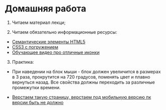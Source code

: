 ﻿# Домашняя работа


1. Читаем материал лекци; 

2. Читаем обязательно информационные ресурсы:

 * [Семантические элементы HTML5](https://html5book.ru/html5-semantic-elements/)	
 * [CSS3 с погружением](https://habr.com/post/137348/)
 * [Обучающее видео про отличные иконки](https://www.youtube.com/watch?v=m5Ub-MXKMgA)

3. Практика:

 * При наведении на блок мыши - блок должен увеличится в размерах в 3 раза, 
   прокрутится на 720 градусов, поменять цвет и плавно вернуться назад.
   Все свойства должны переходить за различные промежутки времени.

 * [Верстаем такую страницу, верстаем под мобильную версию пк версии быть не должно](http://prntscr.com/k0bhkc)

 



